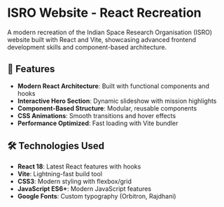 # ISRO Website - React Recreation

A modern recreation of the Indian Space Research Organisation (ISRO) website built with React and Vite, showcasing advanced frontend development skills and component-based architecture.

## 🚀 Features

- **Modern React Architecture**: Built with functional components and hooks
- **Interactive Hero Section**: Dynamic slideshow with mission highlights
- **Component-Based Structure**: Modular, reusable components
- **CSS Animations**: Smooth transitions and hover effects
- **Performance Optimized**: Fast loading with Vite bundler

## 🛠️ Technologies Used

- **React 18**: Latest React features with hooks
- **Vite**: Lightning-fast build tool
- **CSS3**: Modern styling with flexbox/grid
- **JavaScript ES6+**: Modern JavaScript features
- **Google Fonts**: Custom typography (Orbitron, Rajdhani)
